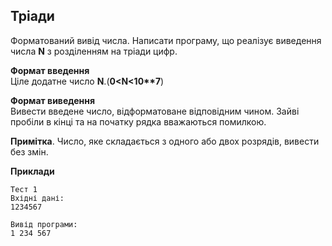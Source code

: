 ## Тріади
Форматований вивід числа.
Написати програму, що реалізує виведення числа **N** з розділенням на тріади цифр.

**Формат введення**  
Ціле додатне число **N**.(**0<N<10\*\*7**)

**Формат виведення**  
Вивести введене число, відформатоване відповідним чином. Зайві пробіли в кінці та на 
початку рядка вважаються помилкою.

**Примітка**. Число, яке складається з одного або двох розрядів, вивести без змін.

**Приклади**  
``` 
Тест 1
Вхідні дані:
1234567

Вивід програми:
1 234 567
```